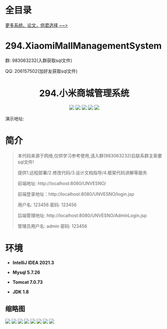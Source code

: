 # 全目录

[更多系统、论文，供君选择 ~~>](https://www.bitwise.net.cn)

# 294.XiaomiMallManagementSystem

<p>群: 983063232(入群获取sql文件)</p>
<p>QQ: 206157502(加好友获取sql文件)</p>

<p><h1 align="center">294.小米商城管理系统</h1></p>



<p align="center">
	<img src="https://img.shields.io/badge/jdk-1.8-orange.svg"/>
    <img src="https://img.shields.io/badge/spring-5.x-lightgrey.svg"/>
    <img src="https://img.shields.io/badge/springmvc-3.x-blue.svg"/>
    <img src="https://img.shields.io/badge/mybatis-5.x-yellow.svg"/>
    <img src="https://img.shields.io/badge/vue-5.x-yellow.svg"/>
</p>

演示地址:  []()

# 简介

> 本代码来源于网络,仅供学习参考使用,请入群(983063232)后联系群主索要sql文件!
>
> 提供1.远程部署/2.修改代码/3.设计文档指导/4.框架代码讲解等服务
>
> 前端地址: http://localhost:8080/UNVESNO/
>
> 前端登录地址：http://localhost:8080/UNVESNO/login.jsp
>
> 用户名: 123456   密码: 123456
>
> 后端管理地址: http://localhost:8080/UNVESNO/AdminLogin.jsp
>
> 管理员用户名: admin   密码: 123456
>


# 环境

- <b>IntelliJ IDEA 2021.3</b>

- <b>Mysql 5.7.26</b>

- <b>Tomcat 7.0.73</b>

- <b>JDK 1.8</b>





## 缩略图

![](https://bitwise.oss-cn-heyuan.aliyuncs.com/2024/9/10/bca1a46e-3440-466c-91b3-f34f102adaf5.png)
![](https://bitwise.oss-cn-heyuan.aliyuncs.com/2024/9/10/14d1014a-56eb-44d0-a691-dc42cc4f96ec.png)
![](https://bitwise.oss-cn-heyuan.aliyuncs.com/2024/9/10/4721de93-0b4b-4622-a4ec-0f7302c04648.png)
![](https://bitwise.oss-cn-heyuan.aliyuncs.com/2024/9/10/09f4b9eb-7509-45d7-ae4f-53c7d8180653.png)
![](https://bitwise.oss-cn-heyuan.aliyuncs.com/2024/9/10/1e629977-75c5-4a12-bcc5-d0d96e4a47c3.png)
![](https://bitwise.oss-cn-heyuan.aliyuncs.com/2024/9/10/534739b8-b55a-4ded-b387-e72d48a9ea90.png)
![](https://bitwise.oss-cn-heyuan.aliyuncs.com/2024/9/10/d184bee2-59d9-423d-94cb-402fc8827131.png)
![](https://bitwise.oss-cn-heyuan.aliyuncs.com/2024/9/10/c7e4fa97-7326-471c-9eeb-98ee2f6a50ea.png)






